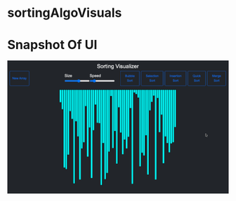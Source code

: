 # sortingAlgoVisuals


<h1> Snapshot Of UI</h1>
<img src="https://github.com/Dishakatiyar1/sortingAlgoVisuals/blob/main/Screenshot%202022-11-11%20at%201.43.27%20PM.png">
